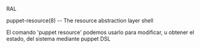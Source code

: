 RAL

puppet-resource(8) -- The resource abstraction layer shell

El comando 'puppet resource' podemos usarlo para modificar, u obtener el estado, del sistema mediante puppet DSL
